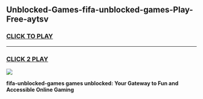 
## Unblocked-Games-fifa-unblocked-games-Play-Free-aytsv
<h3>
<a href="https://premium76.site?title=fifa-unblocked-games&ref=18A1">CLICK TO PLAY</a></h3>
<hr>

<h3>
<a href="https://premium76.site?title=fifa-unblocked-games&ref=18A1">CLICK 2 PLAY</a>
  
</h3>

<a href="https://premium76.site?title=fifa-unblocked-games&ref=18A1"><img src="https://clearcache.store/games.png"></a>


**fifa-unblocked-games games unblocked: Your Gateway to Fun and Accessible Online Gaming**
